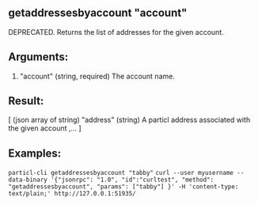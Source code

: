 ## getaddressesbyaccount "account"

DEPRECATED. Returns the list of addresses for the given account.

## Arguments:
1. "account"        (string, required) The account name.

## Result:
[                     (json array of string)
  "address"         (string) A particl address associated with the given account
  ,...
]

## Examples:
`particl-cli getaddressesbyaccount "tabby"`
`curl --user myusername --data-binary '{"jsonrpc": "1.0", "id":"curltest", "method": "getaddressesbyaccount", "params": ["tabby"] }' -H 'content-type: text/plain;' http://127.0.0.1:51935/`
